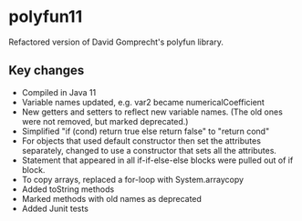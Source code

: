 # polyfun11

Refactored version of David Gomprecht's polyfun library.

## Key changes
* Compiled in Java 11
* Variable names updated, e.g. var2 became numericalCoefficient
* New getters and setters to reflect new variable names. (The old ones were not removed, but marked deprecated.)
* Simplified "if (cond) return true else return false" to "return cond"
* For objects that used default constructor then set the attributes separately, changed to use a constructor that sets all the attributes.
* Statement that appeared in all if-if-else-else blocks were pulled out of if block.
* To copy arrays, replaced a for-loop with System.arraycopy
* Added toString methods
* Marked methods with old names as deprecated
* Added Junit tests
